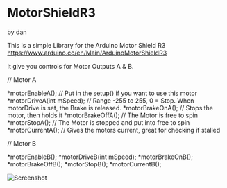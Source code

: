# MotorShieldR3

by dan

This is a simple Library for the Arduino Motor Shield R3 https://www.arduino.cc/en/Main/ArduinoMotorShieldR3

It give you controls for Motor Outputs A & B.


// Motor A

*motorEnableA(); // Put in the setup() if you want to use this motor
*motorDriveA(int mSpeed); // Range -255 to 255, 0 = Stop. When motorDrive is set, the Brake is released. 
*motorBrakeOnA(); // Stops the motor, then holds it
*motorBrakeOffA(); // The Motor is free to spin
*motorStopA(); // The Motor is stopped and put into free to spin 
*motorCurrentA(); // Gives the motors current, great for checking if stalled


// Motor B

*motorEnableB();
*motorDriveB(int mSpeed);
*motorBrakeOnB();
*motorBrakeOffB();
*motorStopB();
*motorCurrentB();

![Screenshot](https://www.arduino.cc/en/uploads/Main/MotorShield.jpg "Motor Shield R3")